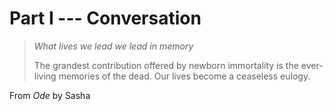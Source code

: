 # Part I --- Conversation

> *What lives we lead we lead in memory*
>
> The grandest contribution offered by newborn immortality is the ever-living memories of the dead. Our lives become a ceaseless eulogy.

From *Ode* by Sasha
